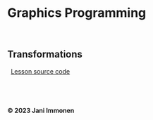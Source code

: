 # Graphics Programming

&nbsp;
## **Transformations**

&nbsp;
[Lesson source code](../source/lesson02/)



&nbsp;
----
**© 2023 Jani Immonen**

